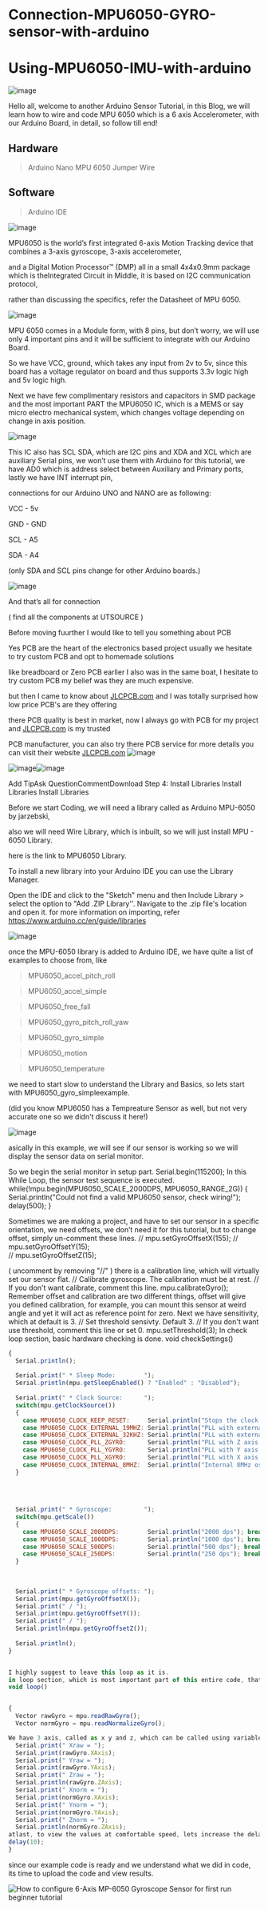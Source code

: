 # Connection-MPU6050-GYRO-sensor-with-arduino

# Using-MPU6050-IMU-with-arduino


![image](https://user-images.githubusercontent.com/19898602/134220671-4817ae02-1f43-4694-9912-126c62e4cb0a.png)


Hello all, welcome to another Arduino Sensor Tutorial, in this Blog, we will learn how to wire and code MPU 6050 which is a 6 axis Accelerometer, with our Arduino Board, in detail, so follow till end!


## Hardware

> Arduino Nano
> MPU 6050
> Jumper Wire


## Software

> Arduino IDE

![image](https://user-images.githubusercontent.com/19898602/134221975-63920f76-263c-4c83-9e5e-da3fc90d00ee.png)



MPU6050 is the world’s first integrated 6-axis Motion Tracking device that combines a 3-axis gyroscope, 3-axis accelerometer, 

and a Digital Motion Processor™ (DMP) all in a small 4x4x0.9mm package which is theIntegrated Circuit in Middle, it is based on I2C communication protocol, 

rather than discussing the specifics, refer the Datasheet of MPU 6050.


![image](https://user-images.githubusercontent.com/19898602/134222029-6e6eff19-e465-41fa-a824-7506ec2edc11.png)



MPU 6050 comes in a Module form, with 8 pins, but don’t worry, we will use only 4 important pins and it will be sufficient to integrate with our Arduino Board.

So we have VCC, ground, which takes any input from 2v to 5v, since this board has a voltage regulator on board and thus supports 3.3v logic high and 5v logic high.

Next we have few complimentary resistors and capacitors in SMD package and the most important PART the MPU6050 IC, which is a MEMS or say micro electro mechanical system, which changes voltage depending on change in axis position.

![image](https://user-images.githubusercontent.com/19898602/134222121-a1c36a0d-4a55-441e-af9b-4f50127fb4d3.png)


This IC also has SCL SDA, which are I2C pins and XDA and XCL which are auxiliary Serial pins, we won’t use them with Arduino for this tutorial, we have AD0 which is address select between Auxiliary and Primary ports, lastly we have INT interrupt pin,

connections for our Arduino UNO and NANO are as following:

VCC - 5v

GND - GND

SCL - A5

SDA - A4

(only SDA and SCL pins change for other Arduino boards.)

![image](https://user-images.githubusercontent.com/19898602/134222183-e454ab3d-4e67-42f5-88e1-aee6e3ef55a7.png)


And that’s all for connection

( find all the components at UTSOURCE )


Before moving fuurther I would like to tell you something about PCB

Yes PCB are the heart of the electronics based project usually we hesitate to try custom PCB and opt to homemade solutions

like breadboard or Zero PCB earlier I also was in the same boat, I hesitate to try custom PCB my belief was they are much expensive.

but then I came to know about [JLCPCB.com](https://jlcpcb.com/IAT) and I was totally surprised how low price PCB's are they offering 

there PCB quality is best in market, now I always go with PCB for my project and [JLCPCB.com](https://jlcpcb.com/IAT) is my trusted 

PCB manufacturer, you can also try there PCB service for more details you can visit their website [JLCPCB.com](https://jlcpcb.com/IAT)
![image](https://user-images.githubusercontent.com/19898602/134224512-bea8d1c8-9ebe-448d-bbba-0cbecb42d528.png)


![image](https://user-images.githubusercontent.com/19898602/130722577-c30b7b43-ea89-4847-9c6b-058f9fabeda3.png)![image](https://user-images.githubusercontent.com/19898602/130722585-b5268db1-5f17-428f-ba60-b823140f2a70.png)





Add TipAsk QuestionCommentDownload
Step 4: Install Libraries
Install Libraries
Install Libraries


Before we start Coding, we will need a library called as Arduino MPU-6050 by jarzebski,

also we will need Wire Library, which is inbuilt, so we will just install MPU - 6050 Library.

here is the link to MPU6050 Library.

To install a new library into your Arduino IDE you can use the Library Manager.

Open the IDE and click to the "Sketch" menu and then Include Library > select the option to "Add .ZIP Library''.
Navigate to the .zip file's location and open it.
for more information on importing, refer https://www.arduino.cc/en/guide/libraries

![image](https://user-images.githubusercontent.com/19898602/134222278-1bcd8ff3-3f02-4d65-a08e-729872e66bcf.png)


once the MPU-6050 library is added to Arduino IDE, we have quite a list of examples to choose from, like

> MPU6050_accel_pitch_roll


> MPU6050_accel_simple


> MPU6050_free_fall


> MPU6050_gyro_pitch_roll_yaw


> MPU6050_gyro_simple


> MPU6050_motion


> MPU6050_temperature

we need to start slow to understand the Library and Basics, so lets start with MPU6050_gyro_simpleexample.

(did you know MPU6050 has a Tempreature Sensor as well, but not very accurate one so we didn't discuss it here!)

![image](https://user-images.githubusercontent.com/19898602/134222431-9f94158b-fccf-434d-be04-31b930b2f01c.png)

asically in this example, we will see if our sensor is working so we will display the sensor data on serial monitor.



So we begin the serial monitor in setup part.
Serial.begin(115200);
In this While Loop, the sensor test sequence is executed.
while(!mpu.begin(MPU6050_SCALE_2000DPS, MPU6050_RANGE_2G)) 
{    Serial.println("Could not find a valid MPU6050 sensor, check wiring!");
     delay(500); 
}


Sometimes we are making a project, and have to set our sensor in a specific orientation, we need offsets, we don’t need it for this tutorial,
but to change offset, simply un-comment these lines.
// mpu.setGyroOffsetX(155);
// mpu.setGyroOffsetY(15);  
// mpu.setGyroOffsetZ(15);



( uncomment by removing "//" )
there is a calibration line, which will virtually set our sensor flat.
// Calibrate gyroscope. The calibration must be at rest.
// If you don't want calibrate, comment this line.
mpu.calibrateGyro();
Remember offset and calibration are two different things, offset will give you defined calibration, for example, you can mount this sensor at weird angle and yet it will act as reference point for zero.
Next we have sensitivity, which at default is 3.
// Set threshold sensivty. Default 3.
// If you don't want use threshold, comment this line or set 0. 
mpu.setThreshold(3);
In check loop section, basic hardware checking is done.
void checkSettings()

```javascript
{
  Serial.println();
  
  Serial.print(" * Sleep Mode:        ");
  Serial.println(mpu.getSleepEnabled() ? "Enabled" : "Disabled");
  
  Serial.print(" * Clock Source:      ");
  switch(mpu.getClockSource())
  {
    case MPU6050_CLOCK_KEEP_RESET:     Serial.println("Stops the clock and keeps the timing generator in reset"); break;
    case MPU6050_CLOCK_EXTERNAL_19MHZ: Serial.println("PLL with external 19.2MHz reference"); break;
    case MPU6050_CLOCK_EXTERNAL_32KHZ: Serial.println("PLL with external 32.768kHz reference"); break;
    case MPU6050_CLOCK_PLL_ZGYRO:      Serial.println("PLL with Z axis gyroscope reference"); break;
    case MPU6050_CLOCK_PLL_YGYRO:      Serial.println("PLL with Y axis gyroscope reference"); break;
    case MPU6050_CLOCK_PLL_XGYRO:      Serial.println("PLL with X axis gyroscope reference"); break;
    case MPU6050_CLOCK_INTERNAL_8MHZ:  Serial.println("Internal 8MHz oscillator"); break;
  }
  
  
  
  
  Serial.print(" * Gyroscope:         ");
  switch(mpu.getScale())
  {
    case MPU6050_SCALE_2000DPS:        Serial.println("2000 dps"); break;
    case MPU6050_SCALE_1000DPS:        Serial.println("1000 dps"); break;
    case MPU6050_SCALE_500DPS:         Serial.println("500 dps"); break;
    case MPU6050_SCALE_250DPS:         Serial.println("250 dps"); break;
  } 
  
  
  
  Serial.print(" * Gyroscope offsets: ");
  Serial.print(mpu.getGyroOffsetX());
  Serial.print(" / ");
  Serial.print(mpu.getGyroOffsetY());
  Serial.print(" / ");
  Serial.println(mpu.getGyroOffsetZ());
  
  Serial.println();
}


I highly suggest to leave this loop as it is.
in loop section, which is most important part of this entire code, that is getting the values from our sensor. First we need to call the values, using mpu.readRawGyro or mpu.readNormalizeGyro, now the concept of raw and normalized is such that raw are basically numbers and normalized values are values which go through filters and calculations or you can say, processed data.
void loop()


{
  Vector rawGyro = mpu.readRawGyro();
  Vector normGyro = mpu.readNormalizeGyro();

We have 3 axis, called as x y and z, which can be called using variable name which we set as rawGyro, followed by axis name,to make a project, we will need these 3 values of x,y and z using this variablename.axis command.
  Serial.print(" Xraw = ");  
  Serial.print(rawGyro.XAxis);
  Serial.print(" Yraw = ");
  Serial.print(rawGyro.YAxis);
  Serial.print(" Zraw = ");
  Serial.println(rawGyro.ZAxis);
  Serial.print(" Xnorm = ");
  Serial.print(normGyro.XAxis);
  Serial.print(" Ynorm = ");
  Serial.print(normGyro.YAxis);
  Serial.print(" Znorm = ");
  Serial.println(normGyro.ZAxis);
atlast, to view the values at comfortable speed, lets increase the delay from 10 to 1000
delay(10);
}

```

since our example code is ready and we understand what we did in code, its time to upload the code and view results.


![How to configure 6-Axis MP-6050 Gyroscope Sensor for first run beginner tutorial](https://user-images.githubusercontent.com/19898602/134222951-ae650eef-587f-4397-8b21-5d77d7825995.gif)


